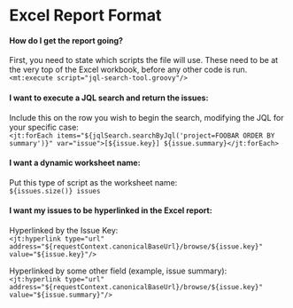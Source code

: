 # Excel Report Format

<h4> How do I get the report going? </h4>

First, you need to state which scripts the file will use.  These need to be at the very top of the Excel workbook, before any other code is run.  
`<mt:execute script="jql-search-tool.groovy"/>`  

<h4>I want to execute a JQL search and return the issues:</h4>

Include this on the row you wish to begin the search, modifying the JQL for your specific case:  
`<jt:forEach items="${jqlSearch.searchByJql('project=FOOBAR ORDER BY summary')}" var="issue">[${issue.key}] ${issue.summary}</jt:forEach>`

<h4>I want a dynamic worksheet name:</h4>  

Put this type of script as the worksheet name:  
`${issues.size()} issues`

<h4>I want my issues to be hyperlinked in the Excel report:</h4>

Hyperlinked by the Issue Key:  
`<jt:hyperlink type="url" address="${requestContext.canonicalBaseUrl}/browse/${issue.key}" value="${issue.key}"/>` 

Hyperlinked by some other field (example, issue summary):  
`<jt:hyperlink type="url" address="${requestContext.canonicalBaseUrl}/browse/${issue.key}" value="${issue.summary}"/>`

